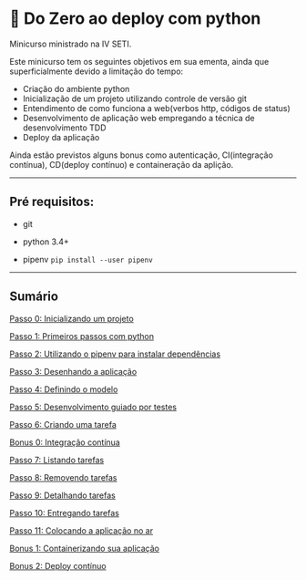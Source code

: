 # :rocket: Do Zero ao deploy com python

Minicurso ministrado na IV SETI.

Este minicurso tem os seguintes objetivos em sua ementa, ainda que superficialmente devido a limitação do tempo:

- Criação do ambiente python
- Inicialização de um projeto utilizando controle de versão git
- Entendimento de como funciona a web(verbos http, códigos de status)
- Desenvolvimento de aplicação web empregando a técnica de desenvolvimento TDD
- Deploy da aplicação

Ainda estão previstos alguns bonus como autenticação, CI(integração contínua), CD(deploy contínuo) e containeração da aplição.

---

## Pré requisitos:

- git

- python 3.4+

- pipenv `pip install --user pipenv`

---

## Sumário

[Passo 0: Inicializando um projeto](step0.md)

[Passo 1: Primeiros passos com python](step1.md)

[Passo 2: Utilizando o pipenv para instalar dependências](step2.md)

[Passo 3: Desenhando a aplicação](step3.md)

[Passo 4: Definindo o modelo](step4.md)

[Passo 5: Desenvolvimento guiado por testes](step5.md)

[Passo 6: Criando uma tarefa](step6.md)

[Bonus 0: Integração contínua](bonus0.md)

[Passo 7: Listando tarefas](step7.md)

[Passo 8: Removendo tarefas](step8.md)

[Passo 9: Detalhando tarefas](step9.md)

[Passo 10: Entregando tarefas](step10.md)

[Passo 11: Colocando a aplicação no ar](step10.md)

[Bonus 1: Containerizando sua aplicação](bonus1.md)

[Bonus 2: Deploy contínuo](bonus2.md)
